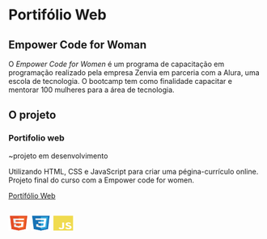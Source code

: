 # Portifólio Web

<h2>Empower Code for Woman</h2>
<p>O <em>Empower Code for Women</em> é um programa de capacitação em programação realizado pela empresa Zenvia em parceria com a Alura, uma escola de tecnologia. O bootcamp tem como finalidade capacitar e mentorar 100 mulheres para a área de tecnologia.</p>

##

<h2>O projeto</h2>
<h3>Portifolio web</h3>
<p>~projeto em desenvolvimento</p>
<p>Utilizando HTML, CSS e JavaScript para criar uma pégina-currículo online. Projeto final do curso com a Empower code for women.</p>
<p><a href="https://santosfer.github.io/portifolio-web/" target=“_blank”>Portífólio Web</a></p>

<div style="display: inline_block"><br>
<img align="center" alt="Fer-HTML" height="30" width="40" src="https://raw.githubusercontent.com/devicons/devicon/master/icons/html5/html5-original.svg">
<img align="center" alt="Fer-CSS" height="30" width="40" src="https://raw.githubusercontent.com/devicons/devicon/master/icons/css3/css3-original.svg">
<img align="center" alt="Fer-Js" height="30" width="40" src="https://raw.githubusercontent.com/devicons/devicon/master/icons/javascript/javascript-plain.svg">
</div>

